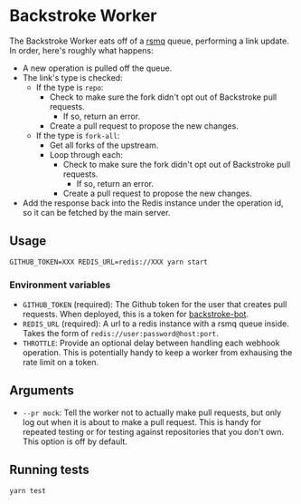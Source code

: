 # Backstroke Worker

The Backstroke Worker eats off of a [rsmq](https://github.com/smrchy/rsmq) queue, performing a link
update. In order, here's roughly what happens:

- A new operation is pulled off the queue.
- The link's type is checked:
  - If the type is `repo`:
    - Check to make sure the fork didn't opt out of Backstroke pull requests.
      - If so, return an error.
    - Create a pull request to propose the new changes.
  - If the type is `fork-all`:
    - Get all forks of the upstream.
    - Loop through each:
      - Check to make sure the fork didn't opt out of Backstroke pull requests.
        - If so, return an error.
      - Create a pull request to propose the new changes.
- Add the response back into the Redis instance under the operation id, so it can be fetched by the
  main server.

## Usage
```
GITHUB_TOKEN=XXX REDIS_URL=redis://XXX yarn start
```

### Environment variables
- `GITHUB_TOKEN` (required): The Github token for the user that creates pull requests. When
  deployed, this is a token for [backstroke-bot](https://github.com/backstroke-bot).
- `REDIS_URL` (required): A url to a redis instance with a rsmq queue inside. Takes the form of
  `redis://user:password@host:port`.
- `THROTTLE`: Provide an optional delay between handling each webhook operation. This is
  potentially handy to keep a worker from exhausing the rate limit on a token.

## Arguments
- `--pr mock`: Tell the worker not to actually make pull requests, but only log out when it is about
  to make a pull request. This is handy for repeated testing or for testing against repositories
  that you don't own. This option is off by default.

## Running tests
  ```
yarn test
  ```
